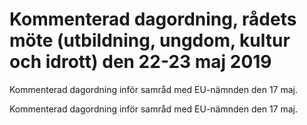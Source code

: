 # Kommenterad dagordning, rådets möte (utbildning, ungdom, kultur och idrott) den 22-23 maj 2019

Kommenterad dagordning inför samråd med EU-nämnden den 17 maj.

Kommenterad dagordning inför samråd med EU-nämnden den 17 maj.
